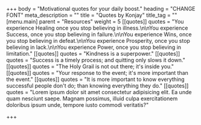 +++
body = "Motivational quotes for your daily boost."
heading = "CHANGE FONT"
meta_description = ""
title = "Quotes by Konjay"
title_tag = ""
[menu.main]
parent = "Resources"
weight = 5
[[quotes]]
quotes = "You experience Healing once you stop believing in illness.\n\nYou experience Success, once you stop believing in failure.\n\nYou experience Wins, once you stop believing in defeat.\n\nYou experience Prosperity, once you stop believing in lack.\n\nYou experience Power, once you stop believing in limitation."
[[quotes]]
quotes = "Kindness is a superpower."
[[quotes]]
quotes = "Success is a timely process; and quitting only slows it down."
[[quotes]]
quotes = "The Holy Grail is not out there; it's inside you."
[[quotes]]
quotes = "Your response to the event; it's more important than the event."
[[quotes]]
quotes = "It is  more important to know everything successful people don't do;  than knowing everything they do."
[[quotes]]
quotes = "Lorem ipsum dolor sit amet consectetur adipisicing elit. Ea unde quam nesciunt saepe. Magnam possimus, illuid culpa exercitationem doloribus ipsum unde, tempore iusto commodi veritatis?"

+++
